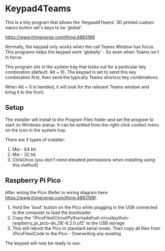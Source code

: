 # Keypad4Teams

This is a tiny program that allows the 'Keypad4Teams' 3D printed custom macro button set's keys to be 'global'.

https://www.thingiverse.com/thing:4883188

Normally, the keypad only works when the call Teams Window has focus. This programs helps the keypad work 'globally' - So even when Teams isn't in focus.


This program sits in the system tray that looks out for a particular key combination (default: Alt + 0). The keypad is set to send this key combination first, then 
send the typically Teams shortcut key combinations.

When Alt + 0 is handled, it will look for the relevant Teams window and bring it to the front.


## Setup

The installer will install to the Program Files folder and set the program to start on Windows statup. It can be exitted from the right-click context menu on the icon in the system tray.

There are 3 types of installer:

1. Msi - 64 bit
2. Msi - 32 bit
3. ClickOnce (you don't need elevated permissions when installing using this method)

## Raspberry Pi Pico

After wiring the Pico (Refer to wiring diagram here: https://www.thingiverse.com/thing:4883188). 

1. Hold the 'boot' button on the Pico while plugging in the USB connected to the computer to load the bootloader.
2. Copy the '\PicoFiles\CircuitPython\adafruit-circuitpython-raspberry_pi_pico-de_DE-6.2.0.uf2' to the USB storage
3. This will reboot the Pico in standard serial mode. Then copy all files from \PicoFiles\Code to the Pico - Overwriting any existing

The keypad will now be ready to use.
